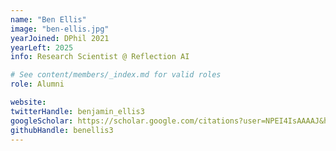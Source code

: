 ```yaml
---
name: "Ben Ellis"
image: "ben-ellis.jpg"
yearJoined: DPhil 2021
yearLeft: 2025
info: Research Scientist @ Reflection AI

# See content/members/_index.md for valid roles
role: Alumni

website:
twitterHandle: benjamin_ellis3
googleScholar: https://scholar.google.com/citations?user=NPEI4IsAAAAJ&hl=en
githubHandle: benellis3
---
```


